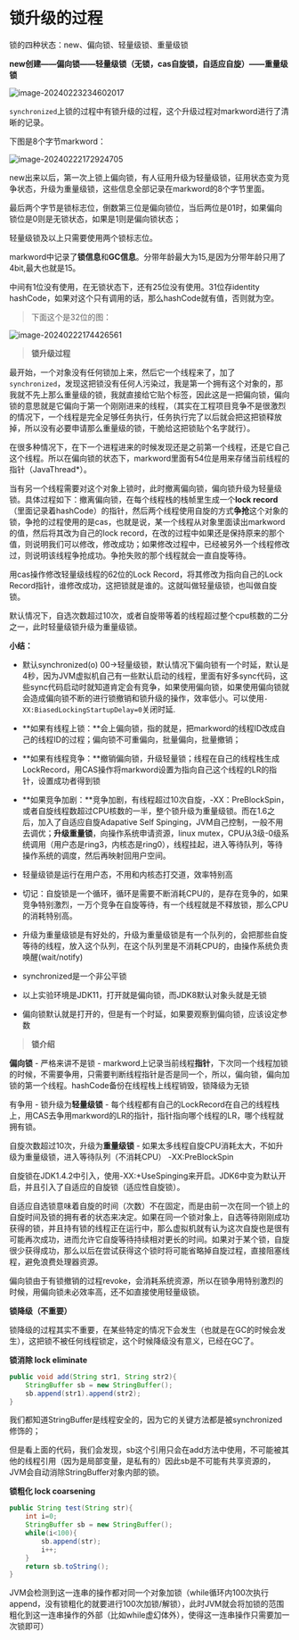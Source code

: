 # 锁升级的过程

锁的四种状态：new、偏向锁、轻量级锁、重量级锁

**new创建——偏向锁——轻量级锁（无锁，cas自旋锁，自适应自旋）——重量级锁**

![image-20240223234602017](https://fastly.jsdelivr.net/gh/lqyspace/mypic@master/img1/202402232346053.png)

`synchronized`上锁的过程中有锁升级的过程，这个升级过程对markword进行了清晰的记录。

下图是8个字节markword：

![image-20240222172924705](https://fastly.jsdelivr.net/gh/lqyspace/mypic@master/img1/202402221729786.png)

new出来以后，第一次上锁上偏向锁，有人征用升级为轻量级锁，征用状态变为竞争状态，升级为重量级锁，这些信息全部记录在markword的8个字节里面。

最后两个字节是锁标志位，倒数第三位是偏向锁位，当后两位是01时，如果偏向锁位是0则是无锁状态，如果是1则是偏向锁状态；

轻量级锁及以上只需要使用两个锁标志位。

markword中记录了**锁信息**和**GC信息**。分带年龄最大为15,是因为分带年龄只用了4bit,最大也就是15。

中间有1位没有使用，在无锁状态下，还有25位没有使用。31位存identity hashCode，如果对这个只有调用的话，那么hashCode就有值，否则就为空。

> 下面这个是32位的图：

![image-20240222174426561](https://fastly.jsdelivr.net/gh/lqyspace/mypic@master/img1/202402221744617.png)

> **锁升级过程**

最开始，一个对象没有任何锁加上来，然后它一个线程来了，加了`synchronized`，发现这把锁没有任何人污染过，我是第一个拥有这个对象的，那我就不先上那么重量级的锁，我就直接给它贴个标签，因此这是一把偏向锁，偏向锁的意思就是它偏向于第一个刚刚进来的线程，（其实在工程项目竞争不是很激烈的情况下，一个线程是完全足够任务执行，任务执行完了以后就会把这把锁释放掉，所以没有必要申请那么重量级的锁，干脆给这把锁贴个名字就行）。



在很多种情况下，在下一个进程进来的时候发现还是之前第一个线程，还是它自己这个线程。所以在偏向锁的状态下，markword里面有54位是用来存储当前线程的指针（JavaThread*）。

当有另一个线程需要对这个对象上锁时，此时撤离偏向锁，偏向锁升级为轻量级锁。具体过程如下：撤离偏向锁，在每个线程栈的栈帧里生成一个**lock record**（里面记录着hashCode）的指针，然后两个线程使用自旋的方式**争抢**这个对象的锁，争抢的过程使用的是cas，也就是说，某一个线程从对象里面读出markword的值，然后将其改为自己的lock record，在改的过程中如果还是保持原来的那个值，则说明我们可以修改，修改成功；如果修改过程中，已经被另外一个线程修改过，则说明该线程争抢成功。争抢失败的那个线程就会一直自旋等待。

用cas操作修改轻量级线程的62位的Lock Record，将其修改为指向自己的Lock Record指针，谁修改成功，这把锁就是谁的。这就叫做轻量级锁，也叫做自旋锁。

默认情况下，自选次数超过10次，或者自旋带等着的线程超过整个cpu核数的二分之一，此时轻量级锁升级为重量级锁。



**小结：**

- 默认synchronized(o) 00->轻量级锁，默认情况下偏向锁有一个时延，默认是4秒，因为JVM虚拟机自己有一些默认启动的线程，里面有好多sync代码，这些sync代码启动时就知道肯定会有竞争，如果使用偏向锁，如果使用偏向锁就会造成偏向锁不断的进行锁撤销和锁升级的操作，效率低小。可以使用`-XX:BiasedLockingStartupDelay=0`关闭时延.

- **如果有线程上锁：**会上偏向锁，指的就是，把markword的线程ID改成自己的线程ID的过程；偏向锁不可重偏向，批量偏向，批量撤销；
- **如果有线程竞争：**撤销偏向锁，升级轻量锁；线程在自己的线程栈生成LockRecord，用CAS操作将markword设置为指向自己这个线程的LR的指针，设置成功者得到锁
- **如果竞争加剧：**竞争加剧，有线程超过10次自旋，-XX：PreBlockSpin，或者自旋线程数超过CPU核数的一半，整个锁升级为重量级锁。而在1.6之后，加入了自适应自旋Adapative Self Spinging，JVM自己控制，一般不用去调优；**升级重量锁**，向操作系统申请资源，linux mutex，CPU从3级-0级系统调用（用户态是ring3，内核态是ring0），线程挂起，进入等待队列，等待操作系统的调度，然后再映射回用户空间。
- 轻量级锁是运行在用户态，不用和内核态打交道，效率特别高
- 切记：自旋锁是一个循环，循环是需要不断消耗CPU的，是存在竞争的，如果竞争特别激烈，一万个竞争在自旋等待，有一个线程就是不释放锁，那么CPU的消耗特别高。
- 升级为重量级锁是有好处的，升级为重量级锁是有一个队列的，会把那些自旋等待的线程，放入这个队列，在这个队列里是不消耗CPU的，由操作系统负责唤醒(wait/notify)
- synchronized是一个非公平锁
- 以上实验环境是JDK11，打开就是偏向锁，而JDK8默认对象头就是无锁
- 偏向锁默认就是打开的，但是有一个时延，如果要观察到偏向锁，应该设定参数



> **锁介绍**

**偏向锁** - 严格来讲不是锁 - markword上记录当前线程**指针**，下次同一个线程加锁的时候，不需要争用，只需要判断线程指针是否是同一个，所以，偏向锁，偏向加锁的第一个线程。hashCode备份在线程栈上线程销毁，锁降级为无锁

有争用 - 锁升级为**轻量级锁** - 每个线程都有自己的LockRecord在自己的线程栈上，用CAS去争用markword的LR的指针，指针指向哪个线程的LR，哪个线程就拥有锁。

自旋次数超过10次，升级为**重量级锁** - 如果太多线程自旋CPU消耗太大，不如升级为重量级锁，进入等待队列（不消耗CPU） -XX:PreBlockSpin

自旋锁在JDK1.4.2中引入，使用-XX:+UseSpinging来开启。JDK6中变为默认开启，并且引入了自适应的自旋锁（适应性自旋锁）。

自适应自选锁意味着自旋的时间（次数）不在固定，而是由前一次在同一个锁上的自旋时间及锁的拥有者的状态来决定。如果在同一个锁对象上，自选等待刚刚成功获得的锁，并且持有锁的线程正在运行中，那么虚拟机就有认为这次自旋也是很有可能再次成功，进而允许它自旋等待持续相对更长的时间。如果对于某个锁，自旋很少获得成功，那么以后在尝试获得这个锁时将可能省略掉自旋过程，直接阻塞线程，避免浪费处理器资源。

偏向锁由于有锁撤销的过程revoke，会消耗系统资源，所以在锁争用特别激烈的时候，用偏向锁未必效率高，还不如直接使用轻量级锁。



**锁降级（不重要）**

锁降级的过程其实不重要，在某些特定的情况下会发生（也就是在GC的时候会发生），这把锁不被任何线程锁定，这个时候降级没有意义，已经在GC了。



**锁消除 lock eliminate**

```java
public void add(String str1, String str2){
    StringBuffer sb = new StringBuffer();
    sb.append(str1).append(str2);
}
```

我们都知道StringBuffer是线程安全的，因为它的关键方法都是被synchronized修饰的；

但是看上面的代码，我们会发现，sb这个引用只会在add方法中使用，不可能被其他的线程引用（因为是局部变量，是私有的）因此sb是不可能有共享资源的，JVM会自动消除StringBuffer对象内部的锁。

**锁粗化 lock coarsening**

```java
public String test(String str){
    int i=0;
    StringBuffer sb = new StringBuffer();
    while(i<100){
        sb.append(str);
        i++;
    }
    return sb.toString();
}
```

JVM会检测到这一连串的操作都对同一个对象加锁（while循环内100次执行append，没有锁粗化的就要进行100次加锁/解锁），此时JVM就会将加锁的范围粗化到这一连串操作的外部（比如while虚幻体外），使得这一连串操作只需要加一次锁即可）


